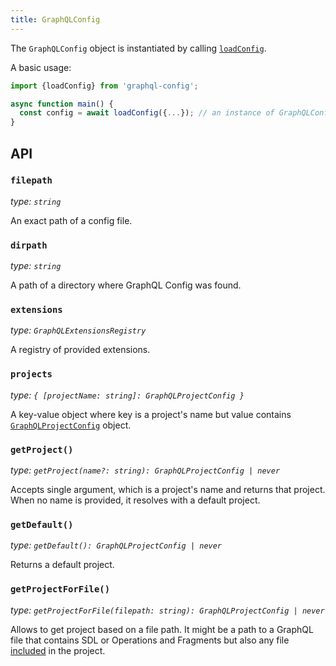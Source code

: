 ```yaml
---
title: GraphQLConfig
---
```


The `GraphQLConfig` object is instantiated by calling [`loadConfig`](author-load-config).

A basic usage:

```ts
import {loadConfig} from 'graphql-config';

async function main() {
  const config = await loadConfig({...}); // an instance of GraphQLConfig
}
```

## API

### `filepath`

_type: `string`_

An exact path of a config file.

### `dirpath`

_type: `string`_

A path of a directory where GraphQL Config was found.

### `extensions`

_type: `GraphQLExtensionsRegistry`_

A registry of provided extensions.

### `projects`

_type: `{ [projectName: string]: GraphQLProjectConfig }`_

A key-value object where key is a project's name but value contains [`GraphQLProjectConfig`](api-graphql-project-config) object.

### `getProject()`

_type: `getProject(name?: string): GraphQLProjectConfig | never`_

Accepts single argument, which is a project's name and returns that project. When no name is provided, it resolves with a default project.

### `getDefault()`

_type: `getDefault(): GraphQLProjectConfig | never`_

Returns a default project.

### `getProjectForFile()`

_type: `getProjectForFile(filepath: string): GraphQLProjectConfig | never`_

Allows to get project based on a file path. It might be a path to a GraphQL file that contains SDL or Operations and Fragments but also any file [included](../user/user-usage#include-exclude) in the project.
